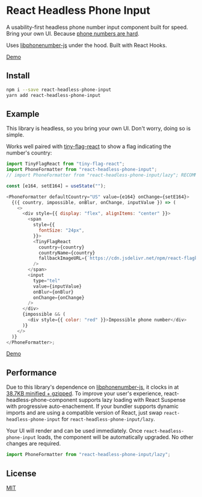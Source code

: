 # React Headless Phone Input

A usability-first headless phone number input component built for speed. Bring your own UI. Because [phone numbers are hard][falsehoods].

Uses [libphonenumber-js] under the hood. Built with React Hooks.

[Demo][demo]

## Install

```sh
npm i --save react-headless-phone-input
yarn add react-headless-phone-input
```

## Example

This library is headless, so you bring your own UI. Don't worry, doing so is simple.

Works well paired with [tiny-flag-react] to show a flag indicating the number's country:

```js
import TinyFlagReact from "tiny-flag-react";
import PhoneFormatter from "react-headless-phone-input";
// import PhoneFormatter from "react-headless-phone-input/lazy"; RECOMMENDED

const [e164, setE164] = useState("");

<PhoneFormatter defaultCountry="US" value={e164} onChange={setE164}>
  {({ country, impossible, onBlur, onChange, inputValue }) => (
    <>
      <div style={{ display: "flex", alignItems: "center" }}>
        <span
          style={{
            fontSize: "24px",
          }}>
          <TinyFlagReact
            country={country}
            countryName={country}
            fallbackImageURL={`https://cdn.jsdelivr.net/npm/react-flagkit@1.0.2/img/SVG/${country}.svg`}
          />
        </span>
        <input
          type="tel"
          value={inputValue}
          onBlur={onBlur}
          onChange={onChange}
        />
      </div>
      {impossible && (
        <div style={{ color: "red" }}>Impossible phone number</div>
      )}
    </>
  )}
</PhoneFormatter>;
```

[Demo][demo]

## Performance

Due to this library's dependence on [libphonenumber-js], it clocks in at [38.7KB minified + gzipped][bundlephobia].
To improve your user's experience, react-headless-phone-component supports lazy loading with React Suspense with
progressive auto-enachement. If your bundler supports dynamic imports and are using a compatible version of React,
just swap `react-headless-phone-input` for `react-headless-phone-input/lazy`.

Your UI will render and can be used immediately. Once `react-headless-phone-input` loads, the component will be
automatically upgraded. No other changes are required.

```js
import PhoneFormatter from "react-headless-phone-input/lazy";
```

## License

[MIT](LICENSE)

[falsehoods]: https://github.com/google/libphonenumber/blob/master/FALSEHOODS.md
[libphonenumber-js]: https://www.npmjs.com/package/libphonenumber-js
[tiny-flag-react]: https://github.com/benaubin/tiny-flag-react
[bundlephobia]: https://bundlephobia.com/result?p=react-headless-phone-input
[demo]: https://codesandbox.io/s/react-headless-phone-input-demo-ygow2?file=/src/App.js

